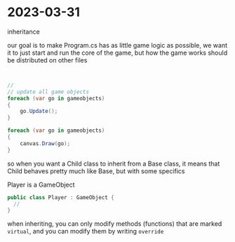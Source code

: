 2023-03-31
===

inheritance

our goal is to make Program.cs has as little game logic as possible,
we want it to just start and run the core of the game, but how the game works should be distributed on other files

```cs


//
// update all game objects
foreach (var go in gameobjects)
{
    go.Update();
}

foreach (var go in gameobjects)
{
    canvas.Draw(go);
}
```

so when you want a Child class to inherit from a Base class, it means that Child behaves pretty much like Base, but with some specifics

Player is a GameObject

```cs
public class Player : GameObject {
  // 
}
```

when inheriting, you can only modify methods (functions) that are marked `virtual`, and you can modify them by writing `override`